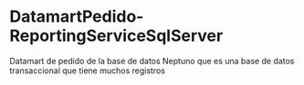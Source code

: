 # DatamartPedido-ReportingServiceSqlServer
Datamart de pedido de la base de datos Neptuno que es una base de datos transaccional que tiene muchos registros
